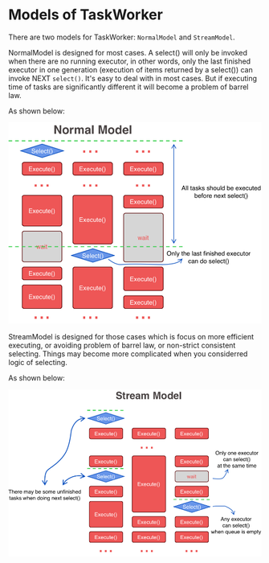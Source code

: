 # Models of TaskWorker

There are two models for TaskWorker: `NormalModel` and `StreamModel`.  

NormalModel is designed for most cases. A select() will only be invoked when there are no running executor, in other words, only the last finished executor in one generation (execution of items returned by a select()) can invoke NEXT `select()`. It's easy to deal with in most cases. But if executing time of tasks are significantly different it will become a problem of barrel law.  

As shown below:  

![NormalModel](doc/model_normal.png)

StreamModel is designed for those cases which is focus on more efficient executing, or avoiding problem of barrel law, or non-strict consistent selecting. Things may become more complicated when you considerred logic of selecting.

As shown below:  

![StreamModel](doc/model_stream.png)
